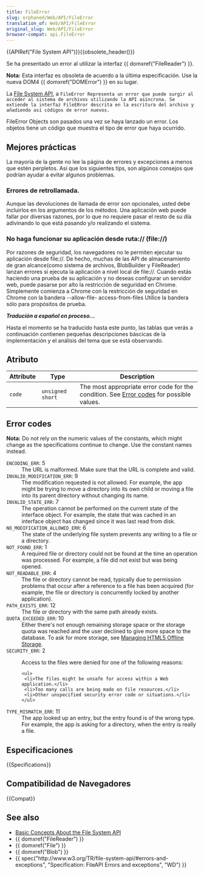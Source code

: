 ```yaml
---
title: FileError
slug: orphaned/Web/API/FileError
translation_of: Web/API/FileError
original_slug: Web/API/FileError
browser-compat: api.FileError
---
```

<p>{{APIRef("File System API")}}{{obsolete_header()}}</p>

<p>Se ha presentado un error al utilizar la interfaz {{ domxref("FileReader") }}.</p>

<div class="note">
<p><strong>Nota:</strong> Esta interfaz es obsoleta de acuerdo a la última especificación. Use la nueva DOM4 {{ domxref("DOMError") }} en su lugar.</p>
</div>

<p>La <a href="/en/DOM/File_API/File_System_API" title="en/DOM/File_API/File_System_APIB">File System API</a>, a <code>FileError Representa un error que puede surgir al acceder al sistema de archivos utilizando la API asíncrona. Se extiende la interfaz FileERror descrita en la escritura del archivo y añadiendo así códigos de error nuevos.</code></p>

<p>FileError Objects son pasados una vez se haya lanzado un error. Los objetos tiene un código que muestra el tipo de error que haya ocurrido.</p>

<h2 id="practices" name="practices">Mejores prácticas</h2>

<p>La mayoría de la gente no lee la página de errores y excepciones a menos que estén perpletos. Así que los siguientes tips, son algúnos consejos que podrían ayudar a evitar algunos problemas.</p>

<h3 id="Errores_de_retrollamada.">Errores de retrollamada.</h3>

<p>Aunque las devoluciones de llamada de error son opcionales, usted debe incluirlos en los argumentos de los métodos. Una aplicación web puede fallar por diversas razones, por lo que no requiere pasar el resto de su día adivinando lo que está pasando y/o realizando el sistema.</p>

<h3 id="No_haga_funcionar_su_aplicación_desde_ruta_(file)">No haga funcionar su aplicación desde ruta://  (file://)</h3>

<p>Por razones de seguridad, los navegadores no le permiten ejecutar su aplicación desde file://. De hecho, muchas de las API de almacenamiento de gran alcance(como sistema de archivos, BlobBuilder y FileReader) lanzan errores si ejecuta la aplicación a nivel local de file://. Cuando estás haciendo una prueba de su aplicación y no deseas configurar un servidor web, puede pasarse por alto la restricción de seguridad en Chrome. Simplemente comienza a Chrome con la restricción de seguridad en Chrome con la bandera --allow-file- access-from-files Utilice la bandera sólo para propósitos de prueba.</p>

<p><strong><em>Tradución a español en proceso...</em></strong></p>

<p>Hasta el momento se ha traducido hasta este punto, las tablas que verás a continuación contienen pequeñas descripciones báscicas de la implementación y el análisis del tema que se está observando.</p>

<h2 id="Atributo">Atributo</h2>

<table class="standard-table">
    <thead>
     <tr>
      <th scope="col">Attribute</th>
      <th scope="col">Type</th>
      <th scope="col">Description</th>
     </tr>
    </thead>
    <tbody>
     <tr>
      <td><a name="attr_code"><code>code</code></a></td>
      <td><code>unsigned short</code></td>
      <td>The most appropriate error code for the condition. See <a href="#error_codes">Error codes</a> for possible values.</td>
     </tr>
    </tbody>
   </table>

<h2 id="Error_codes">Error codes</h2>

<div class="note"><p><strong>Nota:</strong> Do not rely on the numeric values of the constants, which might change as the specifications continue to change. Use the constant names instead.</p></div>

<dl>
  <dt><code><a name="NON_TRANSIENT_ERR">ENCODING_ERR</a></code>: 5</dt>
   <dd>The URL is malformed. Make sure that the URL is complete and valid.</dd>
  <dt><code><a name="NON_TRANSIENT_ERR">INVALID_MODIFICATION_ERR</a></code>: 9</dt>
   <dd>The modification requested is not allowed. For example, the app might be trying to move a directory into its own child or moving a file into its parent directory without changing its name.</dd>
  <dt><code><a name="CONSTRAINT_ERR">INVALID_STATE_ERR</a></code>: 7</dt>
   <dd>The operation cannot be performed on the current state of the interface object. For example, the state that was cached in an interface object has changed since it was last read from disk.</dd>
  <dt><code><a name="VER_ERR">NO_MODIFICATION_ALLOWED_ERR</a></code>: 6</dt>
   <dd>The state of the underlying file system prevents any writing to a file or a directory.</dd>
  <dt><code><a name="NOT_FOUND_ERR">NOT_FOUND_ERR</a></code>: 1</dt>
   <dd>A required file or directory could not be found at the time an operation was processed. For example, a file did not exist but was being opened.</dd>
  <dt><code><a name="NON_TRANSIENT_ERR">NOT_READABLE_ERR</a></code>: 4</dt>
   <dd>The file or directory cannot be read, typically due to permission problems that occur after a reference to a file has been acquired (for example, the file or directory is concurrently locked by another application).</dd>
  <dt><code><a name="TIMEOUT_ERR">PATH_EXISTS_ERR</a></code>: 12</dt>
   <dd>The file or directory with the same path already exists.</dd>
  <dt><code><a name="QUOTA_ERR">QUOTA_EXCEEDED_ERR</a></code>: 10</dt>
   <dd>Either there's not enough remaining storage space or the storage quota was reached and the user declined to give more space to the database. To ask for more storage, see <a class="external" href="http://code.google.com/chrome/whitepapers/storage.html">Managing HTML5 Offline Storage</a>.</dd>
  <dt><code><a name="SECURITY_ERR">SECURITY_ERR</a></code>: 2</dt>
   <dd>
    <p>Access to the files were denied for one of the following reasons:</p>

    <ul>
     <li>The files might be unsafe for access within a Web application.</li>
     <li>Too many calls are being made on file resources.</li>
     <li>Other unspecified security error code or situations.</li>
    </ul>
   </dd>
  <dt><code><a name="READ_ONLY_ERR">TYPE_MISMATCH_ERR</a></code>: 11</dt>
   <dd>The app looked up an entry, but the entry found is of the wrong type. For example, the app is asking for a directory, when the entry is really a file.</dd>
</dl>
<h2 id="Especificaciones">Especificaciones</h2>

{{Specifications}}

<h2 id="Compatibilidad_de_Navegadores">Compatibilidad de Navegadores</h2>

{{Compat}}

<h2 id="See_also">See also</h2>

<ul>
 <li><a href="/en/DOM/File_APIs/Filesystem/Basic_Concepts_About_the_Filesystem_API" title="en/DOM/File_APIs/Filesystem/Basic_Concepts_About_the_Filesystem_API">Basic Concepts About the File System API</a></li>
 <li>{{ domxref("FileReader") }}</li>
 <li>{{ domxref("File") }}</li>
 <li>{{ domxref("Blob") }}</li>
 <li>{{ spec("http://www.w3.org/TR/file-system-api/#errors-and-exceptions", "Specification: FileAPI Errors and exceptions", "WD") }}</li>
</ul>
